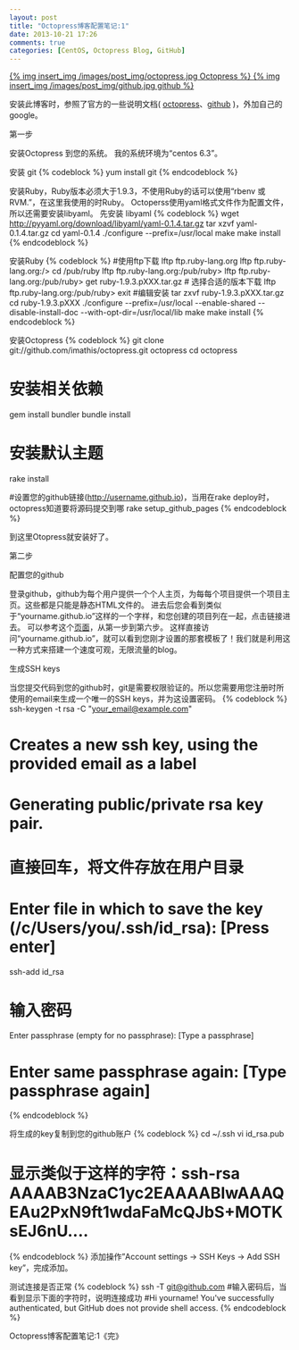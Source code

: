 ```yaml
---
layout: post
title: "Octopress博客配置笔记:1"
date: 2013-10-21 17:26
comments: true
categories: [CentOS, Octopress Blog, GitHub]
---
```

<a href="http://octopress.org/" class="fl_left a_unline">
{% img insert_img /images/post_img/octopress.jpg Octopress %}
</a>
<a href="https://github.com/" class="fl_left a_unline">
{% img insert_img /images/post_img/github.jpg github %}
</a>

<p class="clear" /></p>

安装此博客时，参照了官方的一些说明文档( <a href="http://octopress.org/docs/">octopress</a>、<a href="https://help.github.com/categories/20/articles">github</a> )，外加自己的google。
<!-- more --> 
第一步

安装Octopress 到您的系统。
我的系统环境为“centos 6.3”。

安装 git
{% codeblock %}
yum install git
{% endcodeblock %}

安装Ruby，Ruby版本必须大于1.9.3，不使用Ruby的话可以使用“rbenv 或 RVM.”，在这里我使用的时Ruby。 Octoperss使用yaml格式文件作为配置文件，所以还需要安装libyaml。 先安装 libyaml
{% codeblock %}
wget http://pyyaml.org/download/libyaml/yaml-0.1.4.tar.gz
tar xzvf yaml-0.1.4.tar.gz
cd yaml-0.1.4
./configure --prefix=/usr/local
make
make install
{% endcodeblock %}

安装Ruby
{% codeblock %}
#使用ftp下载
lftp ftp.ruby-lang.org
lftp ftp.ruby-lang.org:/> cd /pub/ruby
lftp ftp.ruby-lang.org:/pub/ruby>
lftp ftp.ruby-lang.org:/pub/ruby> get ruby-1.9.3.pXXX.tar.gz  # 选择合适的版本下载
lftp ftp.ruby-lang.org:/pub/ruby> exit
#编辑安装
tar zxvf ruby-1.9.3.pXXX.tar.gz
cd ruby-1.9.3.pXXX
./configure --prefix=/usr/local --enable-shared --disable-install-doc --with-opt-dir=/usr/local/lib
make
make install
{% endcodeblock %}

安装Octopress
{% codeblock %}
git clone git://github.com/imathis/octopress.git octopress
cd octopress

# 安装相关依赖
gem install bundler
bundle install

# 安装默认主题
rake install

#设置您的github链接(http://username.github.io)，当用在rake deploy时，octopress知道要将源码提交到哪
rake setup_github_pages
{% endcodeblock %}

到这里Otopress就安装好了。

第二步

配置您的github

登录github，github为每个用户提供一个个人主页，为每每个项目提供一个项目主页。这些都是只能是静态HTML文件的。 进去后您会看到类似于“yourname.github.io”这样的一个字样，和您创建的项目列在一起，点击链接进去。 可以参考这个<a href="https://help.github.com/articles/creating-pages-with-the-automatic-generator" target="_blank">页面</a>，从第一步到第六步。 这样直接访问“yourname.github.io”，就可以看到您刚才设置的那套模板了！我们就是利用这一种方式来搭建一个速度可观，无限流量的blog。

生成SSH keys

当您提交代码到您的github时，git是需要权限验证的。所以您需要用您注册时所使用的email来生成一个唯一的SSH keys，并为这设置密码。
{% codeblock %}
ssh-keygen -t rsa -C "your_email@example.com"
# Creates a new ssh key, using the provided email as a label
# Generating public/private rsa key pair.
# 直接回车，将文件存放在用户目录
# Enter file in which to save the key (/c/Users/you/.ssh/id_rsa): [Press enter]
ssh-add id_rsa

# 输入密码
Enter passphrase (empty for no passphrase): [Type a passphrase]
# Enter same passphrase again: [Type passphrase again]
{% endcodeblock %}

将生成的key复制到您的github账户
{% codeblock %}
cd ~/.ssh
vi id_rsa.pub
# 显示类似于这样的字符：ssh-rsa AAAAB3NzaC1yc2EAAAABIwAAAQEAu2PxN9ft1wdaFaMcQJbS+MOTKsEJ6nU....
{% endcodeblock %}
添加操作”Account settings -> SSH Keys -> Add SSH key”，完成添加。

测试连接是否正常
{% codeblock %}
ssh -T git@github.com
#输入密码后，当看到显示下面的字符时，说明连接成功
#Hi yourname! You've successfully authenticated, but GitHub does not provide shell access.
{% endcodeblock %}


Octopress博客配置笔记:1《完》





